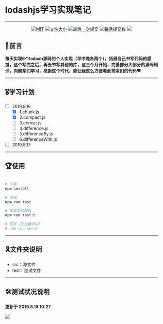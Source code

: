 # lodashjs学习实现笔记


---

<p align="center">
    <a href="javascript:;"><img src="https://img.shields.io/github/license/zhukunpenglinyutong/notes.svg" alt="MIT"></a>
    <a href="javascript:;"><img src="https://img.shields.io/github/languages/code-size/zhukunpenglinyutong/lodashStudy" alt="文件大小"></a>
    <a href="javascript:;"><img src="https://img.shields.io/github/last-commit/zhukunpenglinyutong/lodashStudy" alt="最后一次提交"></a>
    <a href="javascript:;"><img src="https://img.shields.io/github/commit-activity/m/zhukunpenglinyutong/lodashStudy" alt="每月提交数"></a>
    <img src="https://timgsa.baidu.com/timg?image&quality=80&size=b9999_10000&sec=1565933144531&di=84023cca6ef9e150ee85ba2edfc8d3b1&imgtype=0&src=http%3A%2F%2Fpic2.zhimg.com%2Fv2-22943c4e91269c20e36f2115be4e272b_r.jpg" />
</p>




## 🏅前言

**每天实现6个lodash源码的个人实现（早中晚各两个），拓展自己书写代码的感觉，这个写完之后，再去书写其他的库，这三个月开始，完善部分大部分的源码知识，向前辈们学习，感谢这个时代，能让我这么方便看到前辈们的代码❤️**


---

## 🎖学习计划

- [ ] 2019.8.16
    - [x] 1.chunk.js
    - [x] 2.compact.js
    - [ ] 3.concat.js
    - [ ] 4.difference.js
    - [ ] 5.differenceBy.js
    - [ ] 6.differenceWith.js
- [ ] 2019.8.17

---

## 🏆使用

```sh

# 下载
npm install 

# 测试
npm run test 

# 生成测试报告
npm run test:c

# 预览（正在建设中）
# npm run serve

```


---

## 🎗文件夹说明

- src：源文件
- test：测试文件

---

## 🛠测试状况说明

**更新于 2019.8.16 10:27**

<img src="https://itzkp-1253302184.cos.ap-beijing.myqcloud.com/github%E5%9B%BE%E7%89%87/lodashStudy/2.%E6%B5%8B%E8%AF%95%E7%8E%B0%E7%8A%B61034.png" />

